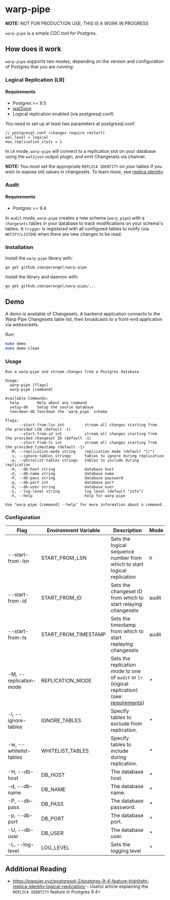 # warp-pipe

**NOTE:** NOT FOR PRODUCTION USE, THIS IS A WORK IN PROGRESS

`warp-pipe` is a simple CDC tool for Postgres.

## How does it work

`warp-pipe` supports two modes, depending on the version and configuration of Postgres that you are running:

### Logical Replication (LR)

#### Requirements

- Postgres >= 9.5
- [wal2json](https://github.com/eulerto/wal2json)
- Logical replication enabled (via postgresql.conf)

You need to set up at least two parameters at postgresql.conf:

```shell
// postgresql.conf (changes require restart)
wal_level = logical
max_replication_slots = 1
```

In `LR` mode, `warp-pipe` will connect to a replication slot on your database using the `wal2json` output plugin, and emit Changesets via channel.

**NOTE:** You must set the appropriate `REPLICA IDENTITY` on your tables if you wish to expose old values in changesets. To learn more, see [replica identity](https://www.postgresql.org/docs/9.4/sql-altertable.html#SQL-CREATETABLE-REPLICA-IDENTITY).

### Audit

#### Requirements

- Postgres >= 9.4

In `audit` mode, `warp-pipe` creates a new schema (`warp_pipe`) with a `changesets` tables in your database to track modifications on your schema's tables. A `trigger` is registered with all configured tables to notify (via `NOTIFY/LISTEN`) when there are new changes to be read.

### Installation

Install the `warp-pipe` library with:

```shell
go get github.com/perangel/warp-pipe
```

Install the library and daemon with:

```shell
go get github.com/perangel/warp-pipe/...
```

## Demo

A demo is available of Changesets. A backend application connects to the Warp
Pipe Changesets table list, then broadcasts to a front-end application via
websockets.

Run:

```bash
make demo
make demo-clean
```

### Usage

```text
Run a warp-pipe and stream changes from a Postgres database.

Usage:
  warp-pipe [flags]
  warp-pipe [command]

Available Commands:
  help        Help about any command
  setup-db    Setup the source database
  teardown-db Teardown the `warp_pipe` schema

Flags:
      --start-from-lsn int         stream all changes starting from the provided LSN (default -1)
      --start-from-id int          stream all changes starting from the provided changeset ID (default -1)
      --start-from-ts int          stream all changes starting from the provided timestamp (default -1)
  -M, --replication-mode string    replication mode (default "lr")
  -i, --ignore-tables strings      tables to ignore during replication
  -w, --whitelist-tables strings   tables to include during replication
  -H, --db-host string             database host
  -d, --db-name string             database name
  -P, --db-pass string             database password
  -p, --db-port int                database port
  -U, --db-user string             database user
  -L, --log-level string           log level (default "info")
  -h, --help                       help for warp-pipe

Use "warp-pipe [command] --help" for more information about a command.
```

### Configuration

| Flag                   | Environment Variable | Description                                                                                                    | Mode  |
| ---------------------- | -------------------- | -------------------------------------------------------------------------------------------------------------- | ----- |
| --start-from-lsn       | START_FROM_LSN       | Sets the logical sequence number from which to start logical replication                                       | lr    |
| --start-from-id        | START_FROM_ID        | Sets the changeset ID from which to start relaying changesets                                                  | audit |
| --start-from-ts        | START_FROM_TIMESTAMP | Sets the timestamp from which to start replaying changesets                                                    | audit |
| -M, --replication-mode | REPLICATION_MODE     | Sets the replication mode to one of `audit` or `lr` (logical replication) (see: [requirements](#requirements)) | \*    |
| -i, --ignore-tables    | IGNORE_TABLES        | Specify tables to exclude from replication.                                                                    | \*    |
| -w, --whitelist-tables | WHITELIST_TABLES     | Specify tables to include during replication.                                                                  | \*    |
| -H, --db-host          | DB_HOST              | The database host.                                                                                             | \*    |
| -d, --db-name          | DB_NAME              | The database name.                                                                                             | \*    |
| -P, --db-pass          | DB_PASS              | The database password.                                                                                         | \*    |
| -p, --db-port          | DB_PORT              | The database port.                                                                                             | \*    |
| -U, --db-user          | DB_USER              | The database user.                                                                                             | \*    |
| -L, --log-level        | LOG_LEVEL            | Sets the logging level                                                                                         | \*    |

## Additional Reading

- https://paquier.xyz/postgresql-2/postgres-9-4-feature-highlight-replica-identity-logical-replication/ - Useful article explaining the `REPLICA IDENTITY` feature in Postgres 9.4+
